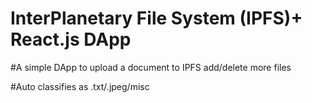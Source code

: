 # InterPlanetary File System (IPFS)+ React.js DApp

#A simple DApp to upload a document to IPFS add/delete more files

#Auto classifies as .txt/.jpeg/misc
